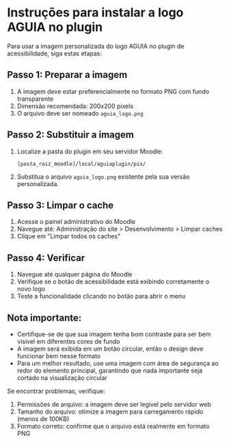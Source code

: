 # Instruções para instalar a logo AGUIA no plugin

Para usar a imagem personalizada do logo AGUIA no plugin de acessibilidade, siga estas etapas:

## Passo 1: Preparar a imagem
1. A imagem deve estar preferencialmente no formato PNG com fundo transparente
2. Dimensão recomendada: 200x200 pixels
3. O arquivo deve ser nomeado `aguia_logo.png`

## Passo 2: Substituir a imagem
1. Localize a pasta do plugin em seu servidor Moodle:
   ```
   [pasta_raiz_moodle]/local/aguiaplugin/pix/
   ```
2. Substitua o arquivo `aguia_logo.png` existente pela sua versão personalizada.

## Passo 3: Limpar o cache
1. Acesse o painel administrativo do Moodle
2. Navegue até: Administração do site > Desenvolvimento > Limpar caches
3. Clique em "Limpar todos os caches"

## Passo 4: Verificar
1. Navegue até qualquer página do Moodle
2. Verifique se o botão de acessibilidade está exibindo corretamente o novo logo
3. Teste a funcionalidade clicando no botão para abrir o menu

## Nota importante:
- Certifique-se de que sua imagem tenha bom contraste para ser bem visível em diferentes cores de fundo
- A imagem será exibida em um botão circular, então o design deve funcionar bem nesse formato
- Para um melhor resultado, use uma imagem com área de segurança ao redor do elemento principal, garantindo que nada importante seja cortado na visualização circular

Se encontrar problemas, verifique:
1. Permissões de arquivo: a imagem deve ser legível pelo servidor web
2. Tamanho do arquivo: otimize a imagem para carregamento rápido (menos de 100KB)
3. Formato correto: confirme que o arquivo está realmente em formato PNG
